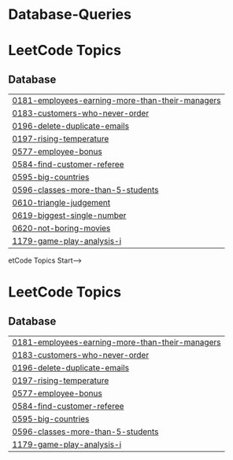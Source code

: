 # Database-Queries
<!---LeetCode Topics Start-->
# LeetCode Topics
## Database
|  |
| ------- |
| [0181-employees-earning-more-than-their-managers](https://github.com/sahildando/Database-Queries/tree/master/0181-employees-earning-more-than-their-managers) |
| [0183-customers-who-never-order](https://github.com/sahildando/Database-Queries/tree/master/0183-customers-who-never-order) |
| [0196-delete-duplicate-emails](https://github.com/sahildando/Database-Queries/tree/master/0196-delete-duplicate-emails) |
| [0197-rising-temperature](https://github.com/sahildando/Database-Queries/tree/master/0197-rising-temperature) |
| [0577-employee-bonus](https://github.com/sahildando/Database-Queries/tree/master/0577-employee-bonus) |
| [0584-find-customer-referee](https://github.com/sahildando/Database-Queries/tree/master/0584-find-customer-referee) |
| [0595-big-countries](https://github.com/sahildando/Database-Queries/tree/master/0595-big-countries) |
| [0596-classes-more-than-5-students](https://github.com/sahildando/Database-Queries/tree/master/0596-classes-more-than-5-students) |
| [0610-triangle-judgement](https://github.com/sahildando/Database-Queries/tree/master/0610-triangle-judgement) |
| [0619-biggest-single-number](https://github.com/sahildando/Database-Queries/tree/master/0619-biggest-single-number) |
| [0620-not-boring-movies](https://github.com/sahildando/Database-Queries/tree/master/0620-not-boring-movies) |
| [1179-game-play-analysis-i](https://github.com/sahildando/Database-Queries/tree/master/1179-game-play-analysis-i) |
<!---LeetCode Topics End-->etCode Topics Start-->
# LeetCode Topics
## Database
|  |
| ------- |
| [0181-employees-earning-more-than-their-managers](https://github.com/sahildando/Database-Queries/tree/master/0181-employees-earning-more-than-their-managers) |
| [0183-customers-who-never-order](https://github.com/sahildando/Database-Queries/tree/master/0183-customers-who-never-order) |
| [0196-delete-duplicate-emails](https://github.com/sahildando/Database-Queries/tree/master/0196-delete-duplicate-emails) |
| [0197-rising-temperature](https://github.com/sahildando/Database-Queries/tree/master/0197-rising-temperature) |
| [0577-employee-bonus](https://github.com/sahildando/Database-Queries/tree/master/0577-employee-bonus) |
| [0584-find-customer-referee](https://github.com/sahildando/Database-Queries/tree/master/0584-find-customer-referee) |
| [0595-big-countries](https://github.com/sahildando/Database-Queries/tree/master/0595-big-countries) |
| [0596-classes-more-than-5-students](https://github.com/sahildando/Database-Queries/tree/master/0596-classes-more-than-5-students) |
| [1179-game-play-analysis-i](https://github.com/sahildando/Database-Queries/tree/master/1179-game-play-analysis-i) |








